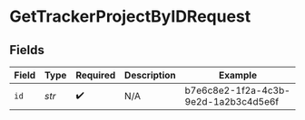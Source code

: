 # GetTrackerProjectByIDRequest


## Fields

| Field                                | Type                                 | Required                             | Description                          | Example                              |
| ------------------------------------ | ------------------------------------ | ------------------------------------ | ------------------------------------ | ------------------------------------ |
| `id`                                 | *str*                                | :heavy_check_mark:                   | N/A                                  | b7e6c8e2-1f2a-4c3b-9e2d-1a2b3c4d5e6f |